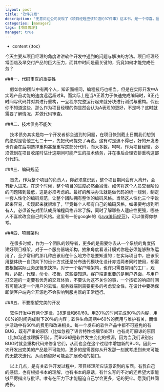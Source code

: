 ```yaml
---
layout: post
title: "软件开发"
description: "无意间在公司发现了《项目经理应该知道的97件事》这本书，是一个惊喜。因为很早之前曾经看过这本书的电子版，只是由于是电子版的，并没有看的那么认真。这次就捧着这本书，从新再细读一遍，顺便写一系博客记录下自己的感悟与成长之路。"
categories: [manager]
tags: [项目管理]
manager: true
---
```

* content
{:toc}

今天主要从项目经理的角度讲讲软件开发中遇到的问题与解决的方法。项目经理经常面临及早交付产品的巨大压力，而其中时间是最关键的，究竟如何才能完成任务？

###一、代码审查的重要性

&nbsp;&nbsp;&nbsp;&nbsp;假如你的团队中有两个人，知识面相同，编程技巧也相当。但是在实际开发中A实现产品功能的速度远远超过B。而实际上是当A正着力于快速完成编码时，B正花时间写代码并对其进行重构，一旦程序完整运行起来就分块进行测试与重构。假设你不知道这些，那么作为项目经理的你显然会认为A表现的更好，不是吗？这时就需要了解情况，并做代码审查。

###二、技术债务不能欠

&nbsp; &nbsp; 技术债务其实是每一个开发者都会遇到的问题，在项目快到截止日期我们想到的绝对是管他三七二十一，先把代码提交了再说。这有时是迫不得已，好的开发者也许会在后期选择重构甚至重写这部分代码，而大多数，呵呵。作为项目经理，必须做到在项目收尾时估计这期间可能产生的技术债务，并在事后合理安排重构这部分代码。

###三、编码规范

&nbsp;&nbsp;&nbsp;&nbsp;首先，作为整个项目的负责人，你必须意识到，整个项目期间会有人离开，会有新人进来。在这个时候，整个项目的进度必然会减慢。如何将这个人员交替阶段的问题降到最低，这是必须考虑的。最好的解决办法就是做代码的统一规划，制定一套人性化的编码规范，让整个团队拥有整体的编码风格。当然这人性化三个字说起来容易，实现起来就很难了，毕竟每个人都有自己的编码风格，如果要考虑到所有人，必须首先对团队成员编程风格非常了解，同时了解哪些人适应性更强，哪些人不喜欢改变自己的风格。这里有一份google的《<a href="http://git.oschina.net/kymjs/KJFrameForAndroid/tree/master/doc" target="_blank" rel="nofollow">java编码规范</a>》，可以值得你参考。

###四、项目架构

&nbsp;&nbsp;&nbsp;&nbsp;在很多时候，作为一个团队的领导者，更多的是需要你去从一个系统的角度搭建好项目框架。对于一个服务器端架构，抽象角度看设计模式你是必须能够熟练运用了，至少常用的那几种应该用在什么地方你是要知道的；在实际项目中，应该采用整体统一自顶向下的设计方式还是分布迭代模块化设计亦或两者同时使用，都需要根据实际业务逻辑来抉择。对于一个客户端架构，也许只需要常用的工厂，观察，适配，代理，命令，模板，这些要知道。客户端更重要的是用户界面，与用户打交道的一定要有优秀的交互体验，不要认为这不关你的事，一个按钮的响应时间有可能决定一个用户的去留。服务器端则需要更多的考虑安全性，在设计中要确保即使客户端完全开源也不会影响到服务器的正常运行。

###五、不要指望完美的开发

&nbsp;&nbsp;&nbsp;&nbsp;软件开发中有两个定律，28定律和60/60。用20%的时间完成80%的内容，用80%的时间完成剩下20%的内容；软件生命周期中60%的费用与维护有关，而维护活动中有60%的费用和改进相关。每一个发布的软件产品中都不可避免的有BUG，既有严重的原因（比如忽视了语言特性或细节处理）也有尚可原谅的原因（比如沟通或理解不畅）。而BUG却是软件发生变化的根源，因为当我们识别出BUG时就会重构代码来修复它们，从而也会在这个过程中增加新的BUG。因此一次开发出完美的产品是不可能的，更多的是需要你从开发那一刻就考虑到未来可能的无数次迭代，从而预留好可能会扩展改动的接口。

&nbsp;&nbsp;&nbsp;&nbsp;以上几点，是有关软件开发过程中，项目经理所应该意识到的东西。有我自己的感悟，也有根据书本的理解，也有书本的原话，有什么写的不对的还希望大家能够严厉指出与批评。唯有在压力下才能逼迫自己学会更多，记的更牢。愿我们共同成长。